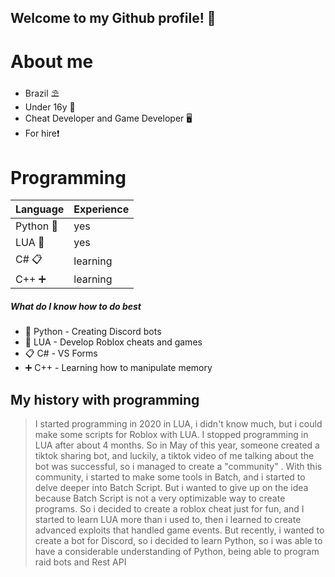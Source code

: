 ## Welcome to my Github profile! 👋

# About me

* Brazil ⛱️
* Under 16y 🏫
* Cheat Developer and Game Developer 🖥️
* For hire❗

# Programming

| Language | Experience |
|-----------|---------|
| Python 🐍 | yes     |
| LUA 🌙    | yes     |
| C# 📋     | learning      |
| C++ ➕     | learning      |

##### What do I know how to do best

* 🐍 Python - Creating Discord bots
* 🌙 LUA - Develop Roblox cheats and games
* 📋 C# - VS Forms
* ➕ C++ - Learning how to manipulate memory

## My history with programming

>I started programming in 2020 in LUA, i didn't know much, but i could make some scripts for Roblox with LUA. I stopped programming in LUA after about 4 months. So in May of this year, someone created a tiktok sharing bot, and luckily, a tiktok video of me talking about the bot was successful, so i managed to create a "community" . With this community, i started to make some tools in Batch, and i started to delve deeper into Batch Script. But i wanted to give up on the idea because Batch Script is not a very optimizable way to create programs. So i decided to create a roblox cheat just for fun, and I started to learn LUA more than i used to, then i learned to create advanced exploits that handled game events. But recently, i wanted to create a bot for Discord, so i decided to learn Python, so i was able to have a considerable understanding of Python, being able to program raid bots and Rest API


